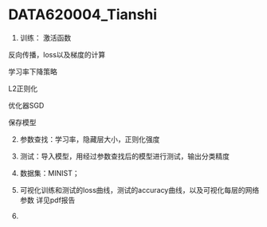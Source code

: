 # DATA620004_Tianshi

1. 训练：
激活函数

反向传播，loss以及梯度的计算

学习率下降策略

L2正则化

优化器SGD

保存模型

 

2. 参数查找：学习率，隐藏层大小，正则化强度
 

3. 测试：导入模型，用经过参数查找后的模型进行测试，输出分类精度
 

4. 数据集：MINIST；

5. 可视化训练和测试的loss曲线，测试的accuracy曲线，以及可视化每层的网络参数 详见pdf报告

6. 
